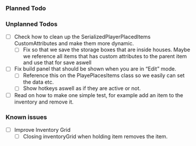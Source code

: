 ### Planned Todo

### Unplanned Todos
- [ ] Check how to clean up the SerializedPlayerPlacedItems CustomAttributes and make them more dynamic.
    - [ ] Fix so that we save the storage boxes that are inside houses. Maybe we reference all items that has custom attributes to the parent item and use that for save aswell
- [ ] Fix build panel that should be shown when you are in “Edit” mode.
    - [ ] Reference this on the PlayePlacesItems class so we easily can set the data etc.
    - [ ] Show hotkeys aswell as if they are active or not.
- [ ] Read on how to make one simple test, for example add an item to the inventory and remove it.
### Known issues
- [ ] Improve Inventory Grid
    - [ ] Closing inventoryGrid when holding item removes the item.